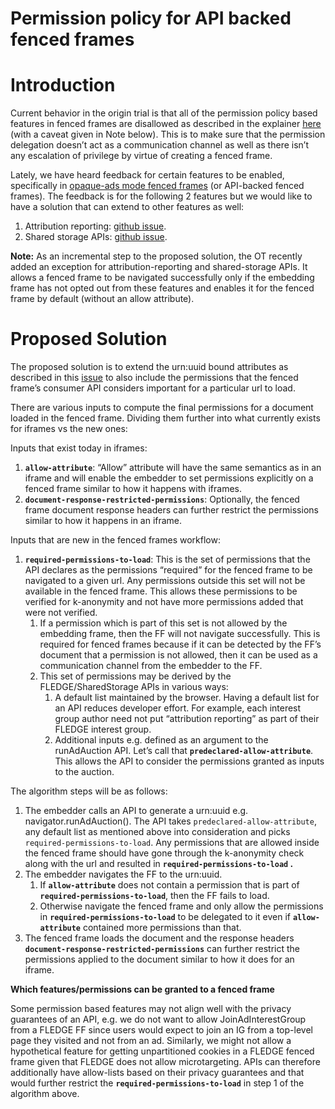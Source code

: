 
# **Permission policy for API backed fenced frames**


# **Introduction**

Current behavior in the origin trial is that all of the permission policy based features in fenced frames are disallowed as described in the explainer [here](https://github.com/WICG/fenced-frame/blob/master/explainer/permission_document_policies.md#permission-policy) (with a caveat given in Note below). This is to make sure that the permission delegation doesn’t act as a communication channel as well as there isn’t any escalation of privilege by virtue of creating a fenced frame.

 

Lately, we have heard feedback for certain features to be enabled, specifically in [opaque-ads mode fenced frames](https://github.com/WICG/fenced-frame/blob/master/explainer/modes.md#opaque-ads) (or API-backed fenced frames). The feedback is for the following 2 features but we would like to have a solution that can extend to other features as well:



1. Attribution reporting: [github issue](https://github.com/WICG/fenced-frame/issues/37).
2. Shared storage APIs: [github issue](https://github.com/WICG/fenced-frame/issues/44).

**Note:** As an incremental step to the proposed solution, the OT recently added  an exception for attribution-reporting and shared-storage APIs.
It allows a fenced frame to be navigated successfully only if the embedding frame has not opted out from these features and enables it for the fenced frame by default (without an allow attribute). 


# **Proposed Solution**

The proposed solution is to extend the urn:uuid bound attributes as described in this [issue](https://github.com/WICG/fenced-frame/issues/48) to also include the permissions that the fenced frame’s consumer API considers important for a particular url to load. 

There are various inputs to compute the final permissions for a document loaded in the fenced frame. Dividing them further into what currently exists for iframes vs the new ones:

Inputs that exist today in iframes:



1. **`allow-attribute`**: “Allow” attribute will have the same semantics as in an iframe and will enable the embedder to set permissions explicitly on a fenced frame similar to how it happens with iframes. 
2. **`document-response-restricted-permissions`**: Optionally, the fenced frame document response headers can further restrict the permissions similar to how it happens in an iframe. 

Inputs that are new in the fenced frames workflow:



1. **`required-permissions-to-load`**: This is the set of permissions that the API declares as the permissions “required” for the fenced frame to be navigated to a given url. Any permissions outside this set will not be available in the fenced frame. This allows these permissions to be verified for k-anonymity and not have more permissions added that were not verified. 
    1. If a permission which is part of this set is not allowed by the embedding frame, then the FF will not navigate successfully. This is required for fenced frames because if it can be detected by the FF’s document that a permission is not allowed, then it can be used as a communication channel from the embedder to the FF.
    2. This set of permissions may be derived by the FLEDGE/SharedStorage APIs in various ways:
        1. A default list maintained by the browser. Having a default list for an API  reduces developer effort. For example, each interest group author need not put “attribution reporting” as part of their FLEDGE interest group.
        2. Additional inputs e.g. defined as an argument to the runAdAuction API. Let’s call that **`predeclared-allow-attribute`**. This allows the API to consider the permissions granted as inputs to the auction. 

The algorithm steps will be as follows:



1. The embedder calls an API to generate a urn:uuid e.g. navigator.runAdAuction(). The API takes `predeclared-allow-attribute`, any default list as mentioned above into consideration and picks `required-permissions-to-load`. Any permissions that are allowed inside the fenced frame should have gone through the k-anonymity check along with the url and resulted in **`required-permissions-to-load` .**
2. The embedder navigates the FF to the urn:uuid. 
    1. If **`allow-attribute`** does not contain a permission that is part of **`required-permissions-to-load`**, then the FF fails to load.
    2. Otherwise navigate the fenced frame and only allow the permissions in **`required-permissions-to-load`** to be delegated to it even if **`allow-attribute`** contained more permissions than that.
3. The fenced frame loads the document and the response headers **`document-response-restricted-permissions`** can further restrict the permissions applied to the document similar to how it does for an iframe.

**Which features/permissions can be granted to a fenced frame**

Some permission based features may not align well with the privacy guarantees of an API, e.g. we do not want to allow JoinAdInterestGroup from a FLEDGE FF since users would expect to join an IG from a top-level page they visited and not from an ad. Similarly, we might not allow a hypothetical feature for getting unpartitioned cookies in a FLEDGE fenced frame given that FLEDGE does not allow microtargeting. APIs can therefore additionally have allow-lists based on their privacy guarantees and that would further restrict the **`required-permissions-to-load`** in step 1 of the algorithm above.
